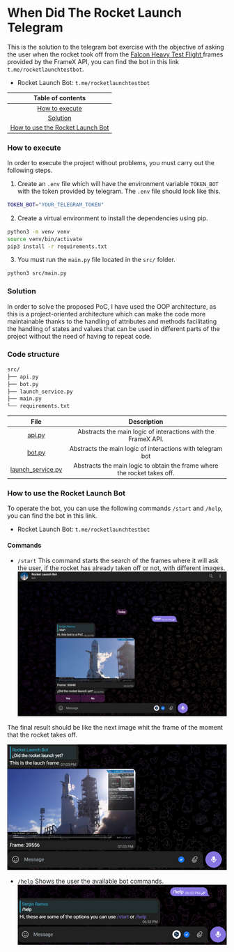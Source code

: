 # When Did The Rocket Launch Telegram

This is the solution to the telegram bot exercise with the objective of asking the user when the rocket took off from the <a target="_blank" href="https://www.youtube.com/watch?v=wbSwFU6tY1c&t=1328s&pp=ygUGc3BhY2V4">Falcon Heavy Test Flight
</a> frames provided by the FrameX API, you can find the bot in this link `t.me/rocketlaunchtestbot`.

- Rocket Launch Bot: `t.me/rocketlaunchtestbot`

|                           Table of contents                           |
| :-------------------------------------------------------------------: |
|                   [How to execute](#how-to-execute)                   |
|                         [Solution](#solution)                         |
| [How to use the Rocket Launch Bot](#how-to-use-the-rocket-launch-bot) |

### How to execute

In order to execute the project without problems, you must carry out the following steps.

1. Create an `.env` file which will have the environment variable `TOKEN_BOT` with the token provided by telegram. The `.env` file should look like this.

```bash
TOKEN_BOT="YOUR_TELEGRAM_TOKEN"
```

2. Create a virtual environment to install the dependencies using pip.

```bash
python3 -m venv venv
source venv/bin/activate
pip3 install -r requirements.txt
```

3. You must run the `main.py` file located in the `src/` folder.

```bash
python3 src/main.py
```

### Solution

In order to solve the proposed PoC, I have used the OOP architecture, as this is a project-oriented architecture which can make the code more maintainable thanks to the handling of attributes and methods facilitating the handling of states and values that can be used in different parts of the project without the need of having to repeat code.

### Code structure

```bash
src/
├── api.py
├── bot.py
├── launch_service.py
├── main.py
└── requirements.txt
```

|                    File                    |                               Description                                |
| :----------------------------------------: | :----------------------------------------------------------------------: |
|            [api.py](src/api.py)            |      Abstracts the main logic of interactions with the FrameX API.       |
|            [bot.py](src/bot.py)            |        Abstracts the main logic of interactions with telegram bot        |
| [launch_service.py](src/launch_service.py) | Abstracts the main logic to obtain the frame where the rocket takes off. |

### How to use the Rocket Launch Bot

To operate the bot, you can use the following commands `/start` and `/help`, you can find the bot in this link.
- Rocket Launch Bot: `t.me/rocketlaunchtestbot`

#### Commands

- `/start`
  This command starts the search of the frames where it will ask the user, if the rocket has already taken off or not, with different images.
  ![screen_strart](screenshots/screen_start.png)

The final result should be like the next image whit the frame of the moment that the rocket takes off.

![screen_strart_end](screenshots/screen_start_end.png)

- `/help`
  Shows the user the available bot commands.
  ![screen_help](screenshots/screen_help.png)

